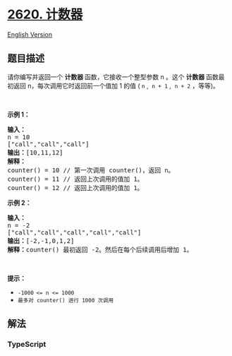 # [2620. 计数器](https://leetcode.cn/problems/counter)

[English Version](/solution/2600-2699/2620.Counter/README_EN.md)

## 题目描述

<!-- 这里写题目描述 -->

<p>请你编写并返回一个&nbsp;<strong>计数器&nbsp;</strong>函数，它接收一个整型参数 n 。这个&nbsp;<strong>计数器&nbsp;</strong>函数最初返回 n，每次调用它时返回前一个值加 1 的值 ( <code>n</code> ,&nbsp; <code>n + 1</code> ,&nbsp; <code>n + 2</code> ，等等)。</p>

<p>&nbsp;</p>

<p><strong>示例 1：</strong></p>

<pre>
<b>输入：</b>
n = 10 
["call","call","call"]
<b>输出：</b>[10,11,12]
<strong>解释：
</strong>counter() = 10 // 第一次调用 counter()，返回 n。
counter() = 11 // 返回上次调用的值加 1。
counter() = 12 // 返回上次调用的值加 1。
</pre>

<p><strong>示例 2：</strong></p>

<pre>
<b>输入：</b>
n = -2
["call","call","call","call","call"]
<b>输出：</b>[-2,-1,0,1,2]
<b>解释：</b>counter() 最初返回 -2。然后在每个后续调用后增加 1。
</pre>

<p>&nbsp;</p>

<p><strong>提示：</strong></p>

<ul>
	<li><code>-1000<sup>&nbsp;</sup>&lt;= n &lt;= 1000</code></li>
	<li><code>最多对 counter() 进行 1000 次调用</code></li>
</ul>

## 解法

### **TypeScript**
